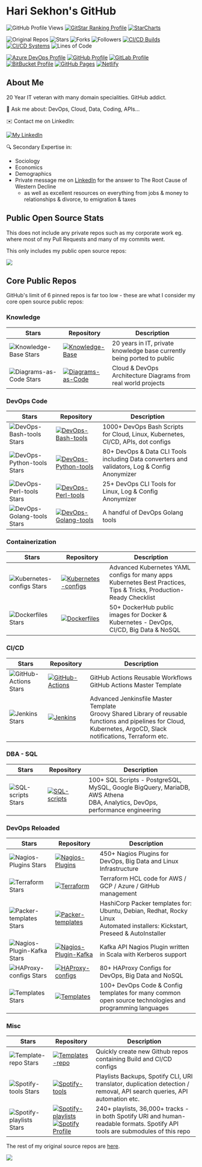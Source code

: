 # Hari Sekhon's GitHub

<!--
**HariSekhon/HariSekhon** is a ✨ _special_ ✨ repository because its `README.md` (this file) appears on your GitHub profile.

Here are some ideas to get you started:

- 🔭 I’m currently working on ...
- 🌱 I’m currently learning ...
- 👯 I’m looking to collaborate on ...
- 🤔 I’m looking for help with ...
- 💬 Ask me about ...
- 📫 How to reach me: ...
- 😄 Pronouns: ...
- ⚡ Fun fact: ...
-->

![GitHub Profile Views](https://komarev.com/ghpvc/?username=your-github-username&color=blue&label=GitHub+Profile+Views)
[![GitStar Ranking Profile](https://img.shields.io/badge/GitStar%20Ranking%20By%20Repo%20Stars-Top_0.01%25-blue?logo=github)](https://gitstar-ranking.com/HariSekhon)
[![StarCharts](https://img.shields.io/badge/Star-Charts-blue?logo=github)](https://github.com/HariSekhon/DevOps-Bash-tools/blob/master/STARCHARTS.md)

![Original Repos](https://img.shields.io/badge/Repos-28-blue?logo=github)
![Stars](https://img.shields.io/badge/Stars-7583-blue?logo=github)
![Forks](https://img.shields.io/badge/Forks-2635-blue?logo=github)
![Followers](https://img.shields.io/badge/Followers-1562-blue?logo=github)
[![CI/CD Builds](https://img.shields.io/badge/CI%2FCD%20Builds-693-blue?logo=circleci)](https://harisekhon.github.io/CI-CD/)
[![CI/CD Systems](https://img.shields.io/badge/CI%2FCD%20Systems-23-blue?logo=circleci)](https://harisekhon.github.io/CI-CD/)
![Lines of Code](https://img.shields.io/badge/lines%20of%20code-292.3k-lightgrey?logo=codecademy)

[![Azure DevOps Profile](https://img.shields.io/badge/Azure%20DevOps-HariSekhon-0078D7?logo=azure%20devops)](https://dev.azure.com/harisekhon/GitHub)
[![GitHub Profile](https://img.shields.io/badge/GitHub-HariSekhon-2088FF?logo=github)](https://github.com/HariSekhon)
[![GitLab Profile](https://img.shields.io/badge/GitLab-HariSekhon-FCA121?logo=gitlab)](https://gitlab.com/HariSekhon)
[![BitBucket Profile](https://img.shields.io/badge/BitBucket-HariSekhon-0052CC?logo=bitbucket)](https://bitbucket.org/HariSekhon)
[![GitHub Pages](https://img.shields.io/badge/GitHub-Pages-2088FF?logo=github)](https://harisekhon.github.io/CI-CD/)
[![Netlify](https://img.shields.io/badge/Netlify-site-00C7B7?logo=netlify)](https://harisekhon.netlify.app/)

## About Me

20 Year IT veteran with many domain specialities. GitHub addict.

💬 Ask me about: DevOps, Cloud, Data, Coding, APIs...

✉️ Contact me on LinkedIn:

[![My LinkedIn](https://img.shields.io/badge/LinkedIn%20Profile-HariSekhon-blue?logo=linkedin)](https://www.linkedin.com/in/HariSekhon/)

🔍 Secondary Expertise in:

- Sociology
- Economics
- Demographics
- Private message me on [LinkedIn](https://www.linkedin.com/in/HariSekhon/)
for the answer to The Root Cause of Western Decline
  - as well as excellent resources on everything from jobs & money to relationships & divorce, to emigration & taxes

## Public Open Source Stats

This does not include any private repos such as my corporate work eg. where most of my Pull Requests and many of my
commits went.

This only includes my public open source repos:

![](https://github-readme-stats-sigma-lovat-93.vercel.app/api?username=HariSekhon&theme=algolia&show_icons=true&include_all_commits=true&hide=contribs,prs&custom_title=Hari+Sekhon%27s+Public+Open+Source+GitHub+Stats)

## Core Public Repos

GitHub's limit of 6 pinned repos is far too low - these are what I consider my core open source public repos:

### Knowledge

| Stars                                                                                                     | Repository                                                                                                                                                                                                                                                                                                                                     | Description                                                             |
|-----------------------------------------------------------------------------------------------------------|------------------------------------------------------------------------------------------------------------------------------------------------------------------------------------------------------------------------------------------------------------------------------------------------------------------------------------------------|-------------------------------------------------------------------------|
| ![Knowledge-Base Stars](https://img.shields.io/github/stars/HariSekhon/Knowledge-Base?label=)             | [![Knowledge-Base](https://img.shields.io/badge/Knowledge--Base-blue?logo=github&logoColor=white&labelColor=grey)](https://github.com/HariSekhon/Knowledge-Base)                                                                                                                                                                               | 20 years in IT, private knowledge base currently being ported to public |
| ![Diagrams-as-Code Stars](https://img.shields.io/github/stars/HariSekhon/Diagrams-as-Code?label=)         | [![Diagrams-as-Code](https://img.shields.io/badge/Diagrams--as--Code-blue?logo=github&logoColor=white&labelColor=grey)](https://github.com/HariSekhon/Diagrams-as-Code)                                                                                                                                                                        | Cloud & DevOps Architecture Diagrams from real world projects           |

### DevOps Code

| Stars                                                                                                     | Repository                                                                                                                                                                | Description                                                                                   |
|-----------------------------------------------------------------------------------------------------------|---------------------------------------------------------------------------------------------------------------------------------------------------------------------------|-----------------------------------------------------------------------------------------------|
| ![DevOps-Bash-tools Stars](https://img.shields.io/github/stars/HariSekhon/DevOps-Bash-tools?label=)       | [![DevOps-Bash-tools](https://img.shields.io/badge/DevOps--Bash-blue?logo=github&logoColor=white&labelColor=grey)](https://github.com/HariSekhon/DevOps-Bash-tools)       | 1000+ DevOps Bash Scripts for Cloud, Linux, Kubernetes, CI/CD, APIs, dot configs              |
| ![DevOps-Python-tools Stars](https://img.shields.io/github/stars/HariSekhon/DevOps-Python-tools?label=)   | [![DevOps-Python-tools](https://img.shields.io/badge/DevOps--Python-blue?logo=github&logoColor=white&labelColor=grey)](https://github.com/HariSekhon/DevOps-Python-tools) | 80+ DevOps & Data CLI Tools including Data converters and validators, Log & Config Anonymizer |
| ![DevOps-Perl-tools Stars](https://img.shields.io/github/stars/HariSekhon/DevOps-Perl-tools?label=)       | [![DevOps-Perl-tools](https://img.shields.io/badge/DevOps--Perl-blue?logo=github&logoColor=white&labelColor=grey)](https://github.com/HariSekhon/DevOps-Perl-tools)       | 25+ DevOps CLI Tools for Linux, Log & Config Anonymizer                                       |
| ![DevOps-Golang-tools Stars](https://img.shields.io/github/stars/HariSekhon/DevOps-Golang-tools?label=)   | [![DevOps-Golang-tools](https://img.shields.io/badge/DevOps--Golang-blue?logo=github&logoColor=white&labelColor=grey)](https://github.com/HariSekhon/DevOps-Golang-tools) | A handful of DevOps Golang tools                                                              |

<!--
[![Readme Card](https://github-readme-stats.vercel.app/api/pin/?username=HariSekhon&repo=DevOps-Bash-tools)](https://github.com/HariSekhon/DevOps-Bash-tools)
[![Readme Card](https://github-readme-stats.vercel.app/api/pin/?username=HariSekhon&repo=DevOps-Python-tools)](https://github.com/HariSekhon/DevOps-Python-tools)
[![Readme Card](https://github-readme-stats.vercel.app/api/pin/?username=HariSekhon&repo=DevOps-Perl-tools)](https://github.com/HariSekhon/DevOps-Perl-tools)
[![Readme Card](https://github-readme-stats.vercel.app/api/pin/?username=HariSekhon&repo=DevOps-Golang-tools)](https://github.com/HariSekhon/DevOps-Golang-tools)

[![Gist Card](https://github-readme-stats.vercel.app/api/gist?id=f8f551332440f1ca8897ff010e363e03)](https://gist.github.com/HariSekhon/f8f551332440f1ca8897ff010e363e03)
-->

### Containerization

| Stars                                                                                                     | Repository                                                                                                                                                          | Description                                                                                                              |
|-----------------------------------------------------------------------------------------------------------|---------------------------------------------------------------------------------------------------------------------------------------------------------------------|--------------------------------------------------------------------------------------------------------------------------|
| ![Kubernetes-configs Stars](https://img.shields.io/github/stars/HariSekhon/Kubernetes-configs?label=)     | [![Kubernetes-configs](https://img.shields.io/badge/Kubernetes-blue?logo=github&logoColor=white&labelColor=grey)](https://github.com/HariSekhon/Kubernetes-configs) | Advanced Kubernetes YAML configs for many apps<br />Kubernetes Best Practices, Tips & Tricks, Production-Ready Checklist |
| ![Dockerfiles Stars](https://img.shields.io/github/stars/HariSekhon/Dockerfiles?label=)                   | [![Dockerfiles](https://img.shields.io/badge/Dockerfiles-blue?logo=github&logoColor=white&labelColor=grey)](https://github.com/HariSekhon/Dockerfiles)              | 50+ DockerHub public images for Docker & Kubernetes - DevOps, CI/CD, Big Data & NoSQL                                    |

### CI/CD

| Stars                                                                                         | Repository                                                                                                                                                       | Description                                                                                                                                                            |
|-----------------------------------------------------------------------------------------------|------------------------------------------------------------------------------------------------------------------------------------------------------------------|------------------------------------------------------------------------------------------------------------------------------------------------------------------------|
| ![GitHub-Actions Stars](https://img.shields.io/github/stars/HariSekhon/GitHub-Actions?label=) | [![GitHub-Actions](https://img.shields.io/badge/GitHub--Actions-blue?logo=github&logoColor=white&labelColor=grey)](https://github.com/HariSekhon/GitHub-Actions) | GitHub Actions Reusable Workflows<br/>GitHub Actions Master Template                                                                                                   |
| ![Jenkins Stars](https://img.shields.io/github/stars/HariSekhon/Jenkins?label=)               | [![Jenkins](https://img.shields.io/badge/Jenkins-blue?logo=github&logoColor=white&labelColor=grey)](https://github.com/HariSekhon/Jenkins)                       | Advanced Jenkinsfile Master Template<br />Groovy Shared Library of reusable functions and pipelines for Cloud, Kubernetes, ArgoCD, Slack notifications, Terraform etc. |

### DBA - SQL

| Stars                                                                                                   | Repository                                                                                                                                     | Description                                                                                                                    |
|---------------------------------------------------------------------------------------------------------|------------------------------------------------------------------------------------------------------------------------------------------------|--------------------------------------------------------------------------------------------------------------------------------|
| ![SQL-scripts Stars](https://img.shields.io/github/stars/HariSekhon/SQL-scripts?label=)                 | [![SQL-scripts](https://img.shields.io/badge/SQL-blue?logo=github&logoColor=white&labelColor=grey)](https://github.com/HariSekhon/SQL-scripts) | 100+ SQL Scripts - PostgreSQL, MySQL, Google BigQuery, MariaDB, AWS Athena<br/>DBA, Analytics, DevOps, performance engineering |

### DevOps Reloaded

| Stars                                                                                                   | Repository                                                                                                                                                                       | Description                                                                                                                      |
|---------------------------------------------------------------------------------------------------------|----------------------------------------------------------------------------------------------------------------------------------------------------------------------------------|----------------------------------------------------------------------------------------------------------------------------------|
| ![Nagios-Plugins Stars](https://img.shields.io/github/stars/HariSekhon/Nagios-Plugins?label=)           | [![Nagios-Plugins](https://img.shields.io/badge/Nagios--Plugins-blue?logo=github&logoColor=white&labelColor=grey)](https://github.com/HariSekhon/Nagios-Plugins)                 | 450+ Nagios Plugins for DevOps, Big Data and Linux Infrastructure                                                                |
| ![Terraform Stars](https://img.shields.io/github/stars/HariSekhon/Terraform?label=)                     | [![Terraform](https://img.shields.io/badge/Terraform-blue?logo=github&logoColor=white&labelColor=grey)](https://github.com/HariSekhon/Terraform)                                 | Terraform HCL code for AWS / GCP / Azure / GitHub management                                                                     |
| ![Packer-templates Stars](https://img.shields.io/github/stars/HariSekhon/Packer-templates?label=)       | [![Packer-templates](https://img.shields.io/badge/Packer-blue?logo=github&logoColor=white&labelColor=grey)](https://github.com/HariSekhon/Packer-templates)                      | HashiCorp Packer templates for: Ubuntu, Debian, Redhat, Rocky Linux<br/>Automated installers: Kickstart, Preseed & AutoInstaller |
| ![Nagios-Plugin-Kafka Stars](https://img.shields.io/github/stars/HariSekhon/Nagios-Plugin-Kafka?label=) | [![Nagios-Plugin-Kafka](https://img.shields.io/badge/Nagios--Plugin--Kafka-blue?logo=github&logoColor=white&labelColor=grey)](https://github.com/HariSekhon/Nagios-Plugin-Kafka) | Kafka API Nagios Plugin written in Scala with Kerberos support                                                                   |
| ![HAProxy-configs Stars](https://img.shields.io/github/stars/HariSekhon/HAProxy-configs?label=)         | [![HAProxy-configs](https://img.shields.io/badge/HAProxy-blue?logo=github&logoColor=white&labelColor=grey)](https://github.com/HariSekhon/HAProxy-configs)                       | 80+ HAProxy Configs for DevOps, Big Data and NoSQL                                                                               |
| ![Templates Stars](https://img.shields.io/github/stars/HariSekhon/Templates?label=)                     | [![Templates](https://img.shields.io/badge/Templates-blue?logo=github&logoColor=white&labelColor=grey)](https://github.com/HariSekhon/Templates)                                 | 100+ DevOps Code & Config templates for many common open source technologies and programming languages                           |

### Misc

| Stars                                                                                               | Repository                                                                                                                                                                                                                                                                                                                                     | Description                                                                                                                    |
|-----------------------------------------------------------------------------------------------------|------------------------------------------------------------------------------------------------------------------------------------------------------------------------------------------------------------------------------------------------------------------------------------------------------------------------------------------------|--------------------------------------------------------------------------------------------------------------------------------|
| ![Template-repo Stars](https://img.shields.io/github/stars/HariSekhon/Template-repo?label=)         | [![Templates-repo](https://img.shields.io/badge/Template--repo-blue?logo=github&logoColor=white&labelColor=grey)](https://github.com/HariSekhon/Template-repo)                                                                                                                                                                                 | Quickly create new Github repos containing Build and CI/CD configs                                                             |
| ![Spotify-tools Stars](https://img.shields.io/github/stars/HariSekhon/Spotify-tools?label=)         | [![Spotify-tools](https://img.shields.io/badge/Spotify--tools-blue?logo=github&logoColor=white&labelColor=grey)](https://github.com/HariSekhon/Spotify-tools)                                                                                                                                                                                  | Playlists Backups, Spotify CLI, URI translator, duplication detection / removal, API search queries, API automation etc.       |
| ![Spotify-playlists Stars](https://img.shields.io/github/stars/HariSekhon/Spotify-playlists?label=) | [![Spotify-playlists](https://img.shields.io/badge/Spotify--playlists-blue?logo=github&logoColor=white&labelColor=grey)](https://github.com/HariSekhon/Spotify-playlists)<br />[![Spotify Profile](https://img.shields.io/badge/Spotify%20Profile-HariSekhon-brightgreen?logo=spotify&style=social)](https://open.spotify.com/user/harisekhon) | 240+ playlists, 36,000+ tracks - in both Spotify URI and human-readable formats. Spotify API tools are submodules of this repo |

The rest of my original source repos are
[here](https://github.com/HariSekhon?tab=repositories&q=&type=source&language=&sort=stargazers).

<!-- 1x1 pixel counter to record hits -->
![](https://hit.yhype.me/github/profile?user_id=2211051)

